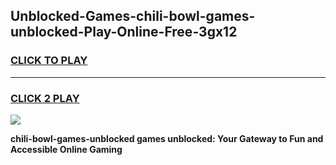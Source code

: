 
## Unblocked-Games-chili-bowl-games-unblocked-Play-Online-Free-3gx12
<h3>
<a href="https://premium76.site?title=chili-bowl-games-unblocked&ref=26A">CLICK TO PLAY</a></h3>
<hr>

<h3>
<a href="https://premium76.site?title=chili-bowl-games-unblocked&ref=26A">CLICK 2 PLAY</a>
  
</h3>

<a href="https://premium76.site?title=chili-bowl-games-unblocked&ref=26A"><img src="https://clearcache.store/games.png"></a>


**chili-bowl-games-unblocked games unblocked: Your Gateway to Fun and Accessible Online Gaming**
